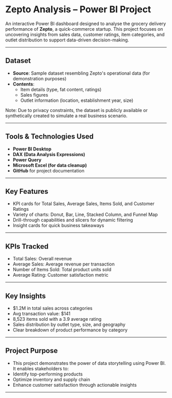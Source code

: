 # Zepto Analysis – Power BI Project

An interactive Power BI dashboard designed to analyse the grocery delivery performance of **Zepto**, a quick-commerce startup. This project focuses on uncovering insights from sales data, customer ratings, item categories, and outlet distribution to support data-driven decision-making.

---

## Dataset

- **Source**: Sample dataset resembling Zepto's operational data (for demonstration purposes)
- **Contents**:
  - Item details (type, fat content, ratings)
  - Sales figures
  - Outlet information (location, establishment year, size)

Note: Due to privacy constraints, the dataset is publicly available or synthetically created to simulate a real business scenario.

---

## Tools & Technologies Used

- **Power BI Desktop**
- **DAX (Data Analysis Expressions)**
- **Power Query**
- **Microsoft Excel (for data cleanup)**
- **GitHub** for project documentation

---

## Key Features

- KPI cards for Total Sales, Average Sales, Items Sold, and Customer Ratings
- Variety of charts: Donut, Bar, Line, Stacked Column, and Funnel Map
- Drill-through capabilities and slicers for dynamic filtering
- Insight cards for quick business takeaways

---

## KPIs Tracked
- Total Sales: Overall revenue
- Average Sales: Average revenue per transaction
- Number of Items Sold: Total product units sold
- Average Rating: Customer satisfaction metric

---

## Key Insights
- $1.2M in total sales across categories
- Avg transaction value: $141
- 8,523 items sold with a 3.9 average rating
- Sales distribution by outlet type, size, and geography
- Clear breakdown of product performance by category


---

## Project Purpose
- This project demonstrates the power of data storytelling using Power BI. It enables stakeholders to:
- Identify top-performing products
- Optimize inventory and supply chain
- Enhance customer satisfaction through actionable insights


---
